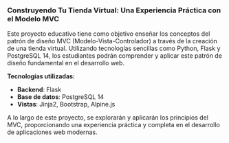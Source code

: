 ### Construyendo Tu Tienda Virtual: Una Experiencia Práctica con el Modelo MVC

Este proyecto educativo tiene como objetivo enseñar los conceptos del patrón de diseño MVC (Modelo-Vista-Controlador) a través de la creación de una tienda virtual. Utilizando tecnologías sencillas como Python, Flask y PostgreSQL 14, los estudiantes podrán comprender y aplicar este patrón de diseño fundamental en el desarrollo web.

**Tecnologías utilizadas:**
- **Backend**: Flask
- **Base de datos**: PostgreSQL 14
- **Vistas**: Jinja2, Bootstrap, Alpine.js

A lo largo de este proyecto, se explorarán y aplicarán los principios del MVC, proporcionando una experiencia práctica y completa en el desarrollo de aplicaciones web modernas.
